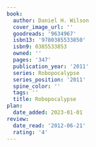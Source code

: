 ```yaml
---
book:
  author: Daniel H. Wilson
  cover_image_url: ''
  goodreads: '9634967'
  isbn13: '9780385533850'
  isbn9: 0385533853
  owned: ''
  pages: '347'
  publication_year: '2011'
  series: Robopocalypse
  series_position: '2011'
  spine_color: ''
  tags: ''
  title: Robopocalypse
plan:
  date_added: 2023-01-01
review:
  date_read: '2012-06-21'
  rating: '4'
---
```

